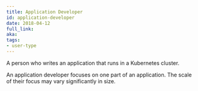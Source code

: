 ```yaml
---
title: Application Developer
id: application-developer
date: 2018-04-12
full_link: 
aka: 
tags:
- user-type 
---
```

 A person who writes an application that runs in a Kubernetes cluster.

<!--more--> 

An application developer focuses on one part of an application. The scale of their focus may vary significantly in size.

